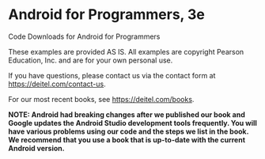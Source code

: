 # Android for Programmers, 3e
Code Downloads for Android for Programmers

These examples are provided AS IS. All examples are copyright Pearson Education, Inc. and are for your own personal use. 

If you have questions, please contact us via the contact form at https://deitel.com/contact-us.

For our most recent books, see https://deitel.com/books.

**NOTE: Android had breaking changes after we published our book and Google updates the Android Studio development tools frequently. You will have various problems using our code and the steps we list in the book. We recommend that you use a book that is up-to-date with the current Android version.**
